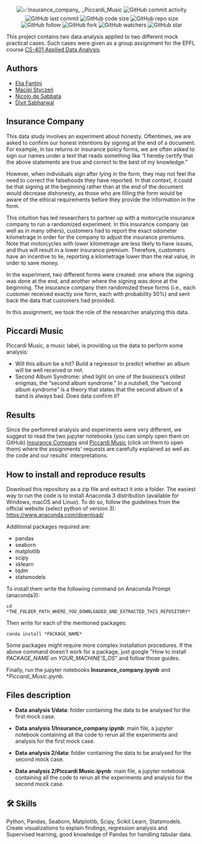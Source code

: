 <p align="center">
  <img alt="📈Insurance_company_ _Piccardi_Music" src="https://user-images.githubusercontent.com/62103572/183441855-227eccc8-aac4-4e51-90a9-344dbab327db.png">
  <img alt="GitHub commit activity" src="https://img.shields.io/github/commit-activity/y/EliaFantini/Insurance-company-Piccardi-Music-two-data-analysis-on-mock-practical-cases">
  <img alt="GitHub last commit" src="https://img.shields.io/github/last-commit/EliaFantini/Insurance-company-Piccardi-Music-two-data-analysis-on-mock-practical-cases">
  <img alt="GitHub code size" src="https://img.shields.io/github/languages/code-size/EliaFantini/Insurance-company-Piccardi-Music-two-data-analysis-on-mock-practical-cases">
  <img alt="GitHub repo size" src="https://img.shields.io/github/repo-size/EliaFantini/Insurance-company-Piccardi-Music-two-data-analysis-on-mock-practical-cases">
  <img alt="GitHub follow" src="https://img.shields.io/github/followers/EliaFantini?label=Follow">
  <img alt="GitHub fork" src="https://img.shields.io/github/forks/EliaFantini/Insurance-company-Piccardi-Music-two-data-analysis-on-mock-practical-cases?label=Fork">
  <img alt="GitHub watchers" src="https://img.shields.io/github/watchers/EliaFantini/Insurance-company-Piccardi-Music-two-data-analysis-on-mock-practical-cases?label=Watch">
  <img alt="GitHub star" src="https://img.shields.io/github/stars/EliaFantini/Insurance-company-Piccardi-Music-two-data-analysis-on-mock-practical-cases?style=social">
</p>

This project contains two data analysis applied to two different mock practical cases. Such cases were given as a group assignment for the EPFL course [CS-401 Applied Data Analysis](https://edu.epfl.ch/coursebook/en/applied-data-analysis-CS-401).

## Authors

- [Elia Fantini](https://github.com/EliaFantini/)
- [Maciej Styczeń](https://github.com/mstyczen)
- [Nicolo de Sabbata](https://github.com/cndesabbata)
- [Dixit Sabharwal](https://github.com/dxts)

## Insurance Company

This data study involves an experiment about honesty. Oftentimes, we are asked to confirm our honest intentions by signing at the end of a document. For example, in tax returns or insurance policy forms, we are often asked to sign our names under a text that reads something like “I hereby certify that the above statements are true and correct to the best of my knowledge.”

However, when individuals sign after lying in the form, they may not feel the need to correct the falsehoods they have reported. In that context, it could be that signing at the beginning rather than at the end of the document would decrease dishonesty, as those who are filling the form would be aware of the ethical requirements before they provide the information in the form.

This intuition has led researchers to partner up with a motorcycle insurance company to run a randomized experiment. In this insurance company (as well as in many others), customers had to report the exact odometer kilometrage in order for the company to adjust the insurance premiums. Note that motorcycles with lower kilometrage are less likely to have issues, and thus will result in a lower insurance premium. Therefore, customers have an incentive to lie, reporting a kilometrage lower than the real value, in order to save money.

In the experiment, two different forms were created: one where the signing was done at the end, and another where the signing was done at the beginning. The insurance company then randomized these forms (i.e., each customer received exactly one form, each with probability 50%) and sent back the data that customers had provided. 

In this assignment, we took the role of the researcher analyzing this data.

## Piccardi Music
Piccardi Music, a music label, is providing us the data to perform some analysis: 
- Will this album be a hit? Build a regressor to predict whether an album will be well received or not. 
- Second Album Syndrome: shed light on one of the business’s oldest enigmas, the “second album syndrome.” In a nutshell, the “second album syndrome” is a theory that states that the second album of a band is always bad. Does data confirm it?

## Results

Since the perfomred analysis and experiments were very different, we suggest to read the two  jupyter notebooks (you can simply open them on GitHub) [Insurance Company](https://github.com/EliaFantini/Insurance-company-Piccardi-Music-two-data-analysis-on-mock-practical-cases/blob/main/Data%20analysis%201/Insurance_company.ipynb) and [Piccardi Music](https://github.com/EliaFantini/Insurance-company-Piccardi-Music-two-data-analysis-on-mock-practical-cases/blob/main/Data%20analysis%202/Piccardi_Music.ipynb) (click on them to open them) where the assignments' requests are carefully explained as well as the code and our results' interpretations.

## How to install and reproduce results
Download this repository as a zip file and extract it into a folder. The easiest way to run the code is to install Anaconda 3 distribution (available for Windows, macOS and Linux). To do so, follow the guidelines from the official
website (select python of version 3): https://www.anaconda.com/download/

Additional packages required are: 
- pandas
- seaborn
- matplotlib
- scipy
- sklearn
- tqdm
- statsmodels

To install them write the following command on Anaconda Prompt (anaconda3):
```shell
cd *THE_FOLDER_PATH_WHERE_YOU_DOWNLOADED_AND_EXTRACTED_THIS_REPOSITORY*
```
Then write for each of the mentioned packages:
```shell
conda install *PACKAGE_NAME*
```
Some packages might require more complex installation procedures. If the above command doesn't work for a package, just google "How to install *PACKAGE_NAME* on *YOUR_MACHINE'S_OS*" and follow those guides.

Finally, run the jupyter notebooks **Insurance_company.ipynb** and **Piccardi_Music.ipynb*. 

## Files description

- **Data analysis 1/data**: folder containing the data to be analysed for the first mock case.

- **Data analysis 1/Insurance_company.ipynb**: main file, a jupyter notebook containing all the code to rerun all the experiments and analysis for the first mock case.

- **Data analysis 2/data**: folder containing the data to be analysed for the second mock case.

- **Data analysis 2/Piccardi Music.ipynb**: main file, a jupyter notebook containing all the code to rerun all the experiments and analysis for the second mock case.

## 🛠 Skills

Python, Pandas, Seaborn, Matplotlib, Scipy, Scikit Learn, Statsmodels. Create visualizations to explain findings, regression analysis and Supervised learning, good knowledge of Pandas for handling tabular data.
